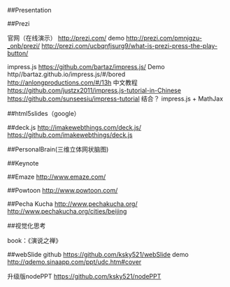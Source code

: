 ##Presentation


##Prezi

官网（在线演示）
http://prezi.com/
demo
http://prezi.com/pmnjgzu-_onb/prezi/
http://prezi.com/ucbqnfjsurg9/what-is-prezi-press-the-play-button/

impress.js
https://github.com/bartaz/impress.js/
Demo
http//bartaz.github.io/impress.js/#/bored
http://anlongproductions.com/#/13h
中文教程
https://github.com/justzx2011/impress.js-tutorial-in-Chinese
https://github.com/sunseesiu/impress-tutorial
结合？
impress.js + MathJax


##html5slides（google）

##deck.js
http://imakewebthings.com/deck.js/
https://github.com/imakewebthings/deck.js


##PersonalBrain(三维立体网状脑图)


##Keynote


##Emaze
http://www.emaze.com/


##Powtoon
http://www.powtoon.com/


##Pecha Kucha
http://www.pechakucha.org/
http://www.pechakucha.org/cities/beijing

##视觉化思考

book：《演说之禅》






##webSlide
github
https://github.com/ksky521/webSlide
demo
http://qdemo.sinaapp.com/ppt/udc.htm#cover

升级版nodePPT
https://github.com/ksky521/nodePPT